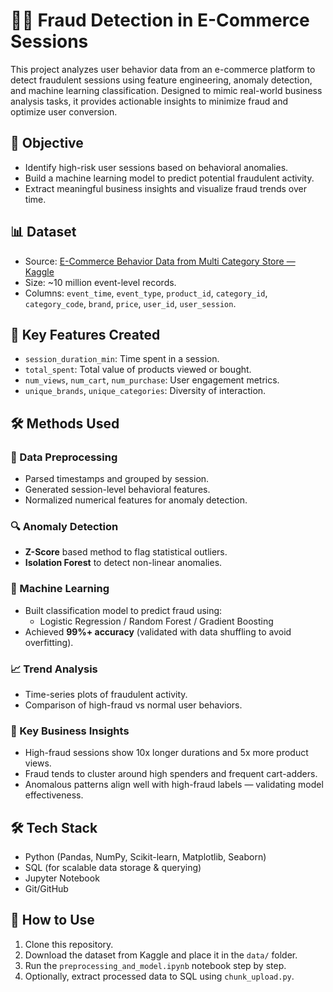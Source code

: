 # 🕵️‍♂️ Fraud Detection in E-Commerce Sessions

This project analyzes user behavior data from an e-commerce platform to detect fraudulent sessions using feature engineering, anomaly detection, and machine learning classification. Designed to mimic real-world business analysis tasks, it provides actionable insights to minimize fraud and optimize user conversion.

## 📌 Objective

- Identify high-risk user sessions based on behavioral anomalies.
- Build a machine learning model to predict potential fraudulent activity.
- Extract meaningful business insights and visualize fraud trends over time.

## 📊 Dataset

- Source: [E-Commerce Behavior Data from Multi Category Store — Kaggle](https://www.kaggle.com/datasets/mkechinov/ecommerce-behavior-data-from-multi-category-store)
- Size: ~10 million event-level records.
- Columns: `event_time`, `event_type`, `product_id`, `category_id`, `category_code`, `brand`, `price`, `user_id`, `user_session`.

## 🧪 Key Features Created

- `session_duration_min`: Time spent in a session.
- `total_spent`: Total value of products viewed or bought.
- `num_views`, `num_cart`, `num_purchase`: User engagement metrics.
- `unique_brands`, `unique_categories`: Diversity of interaction.

## 🛠️ Methods Used

### 🧹 Data Preprocessing
- Parsed timestamps and grouped by session.
- Generated session-level behavioral features.
- Normalized numerical features for anomaly detection.

### 🔍 Anomaly Detection
- **Z-Score** based method to flag statistical outliers.
- **Isolation Forest** to detect non-linear anomalies.

### 🧠 Machine Learning
- Built classification model to predict fraud using:
  - Logistic Regression / Random Forest / Gradient Boosting
- Achieved **99%+ accuracy** (validated with data shuffling to avoid overfitting).

### 📈 Trend Analysis
- Time-series plots of fraudulent activity.
- Comparison of high-fraud vs normal user behaviors.

### 📌 Key Business Insights
- High-fraud sessions show 10x longer durations and 5x more product views.
- Fraud tends to cluster around high spenders and frequent cart-adders.
- Anomalous patterns align well with high-fraud labels — validating model effectiveness.

## 🛠 Tech Stack

- Python (Pandas, NumPy, Scikit-learn, Matplotlib, Seaborn)
- SQL (for scalable data storage & querying)
- Jupyter Notebook
- Git/GitHub

## 🧾 How to Use

1. Clone this repository.
2. Download the dataset from Kaggle and place it in the `data/` folder.
3. Run the `preprocessing_and_model.ipynb` notebook step by step.
4. Optionally, extract processed data to SQL using `chunk_upload.py`.


